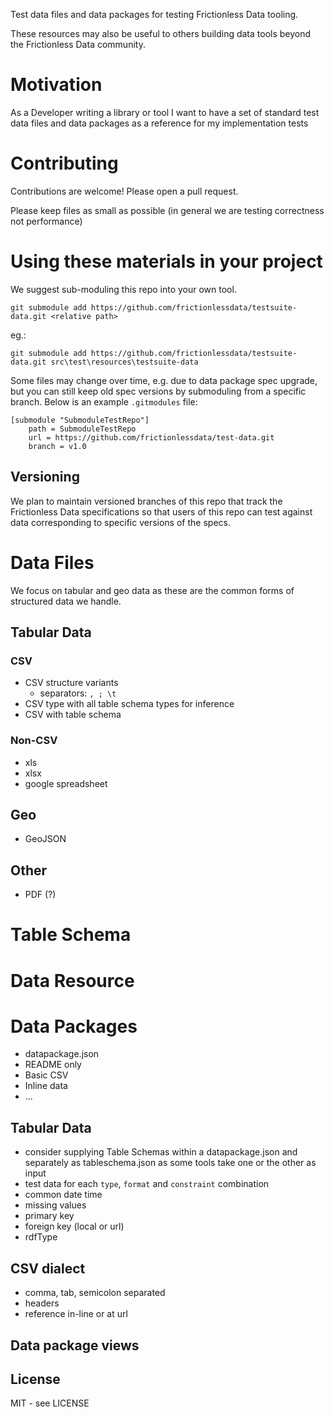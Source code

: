 Test data files and data packages for testing Frictionless Data tooling.

These resources may also be useful to others building data tools beyond the Frictionless Data community.

# Motivation

As a Developer writing a library or tool I want to have a set of standard test data files and data packages as a reference for my implementation tests

# Contributing

Contributions are welcome! Please open a pull request.

Please keep files as small as possible (in general we are testing correctness not performance)

# Using these materials in your project

We suggest sub-moduling this repo into your own tool.

```
git submodule add https://github.com/frictionlessdata/testsuite-data.git <relative path>

```
eg.:

```
git submodule add https://github.com/frictionlessdata/testsuite-data.git src\test\resources\testsuite-data

```

Some files may change over time, e.g. due to data package spec upgrade, but you can still keep old spec versions by submoduling from a specific branch. Below is an example `.gitmodules` file:

```
[submodule "SubmoduleTestRepo"]
    path = SubmoduleTestRepo
    url = https://github.com/frictionlessdata/test-data.git
    branch = v1.0
```

## Versioning

We plan to maintain versioned branches of this repo that track the Frictionless Data specifications so that users of this repo can test against data corresponding to specific versions of the specs.


# Data Files

We focus on tabular and geo data as these are the common forms of structured data we handle.

## Tabular Data

### CSV

* CSV structure variants
  * separators: `, ; \t`
* CSV type with all table schema types for inference
* CSV with table schema

### Non-CSV

* xls
* xlsx
* google spreadsheet

## Geo

* GeoJSON

## Other

* PDF (?)


# Table Schema


# Data Resource


# Data Packages

* datapackage.json
* README only
* Basic CSV
* Inline data
* ... 

## Tabular Data

* consider supplying Table Schemas within a datapackage.json and separately as tableschema.json as some tools take one or the other as input
* test data for each `type`, `format` and `constraint` combination
* common date time <patterns>
* missing values
* primary key
* foreign key (local or url)
* rdfType

## CSV dialect

* comma, tab, semicolon separated
* headers
* reference in-line or at url

## Data package views

## License

MIT - see LICENSE


